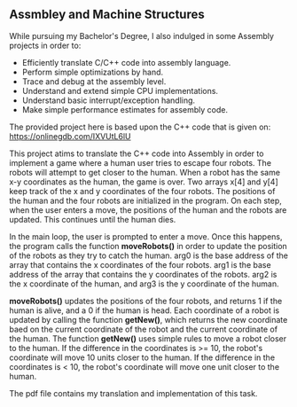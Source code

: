 ## Assmbley and Machine Structures

While pursuing my Bachelor's Degree, I also indulged in some Assembly projects in order to:

- Efficiently translate C/C++ code into assembly language.
- Perform simple optimizations by hand.
- Trace and debug at the assembly level.
- Understand and extend simple CPU implementations.
- Understand basic interrupt/exception handling.
- Make simple performance estimates for assembly code.

The provided project here is based upon the C++ code that is given on: https://onlinegdb.com/IXVUtL6lU

This project atims to translate the C++ code into Assembly in order to implement a game where a human user tries to escape four robots. The robots will attempt to get closer to the human. When a robot has the same x-y coordinates as the human, the game is over. Two arrays x[4] and y[4] keep track of the x and y coordinates of the four robots. The positions of the human and the four robots are initialized in the program. On each step, when the user enters a move, the positions of the human and the robots are updated. This continues until the human dies.

In the main loop, the user is prompted to enter a move. Once this happens, the program calls the function **moveRobots()** in order to update the position of the robots as they try to catch the human. arg0 is the base address of the array that contains the x coordinates of the four robots. arg1 is the base address of the array that contains the y coordinates of the robots. arg2 is the x coordinate of the human, and arg3 is the y coordinate of the human.

**moveRobots()** updates the positions of the four robots, and returns 1 if the human is alive, and a 0 if the human is head. Each coordinate of a robot is updated by calling the function **getNew()**, which returns the new coordinate baed on the current coordinate of the robot and the current coordinate of the human. The function **getNew()** uses simple rules to move a robot closer to the human. If the difference in the coordinates is >= 10, the robot's coordinate will move 10 units closer to the human. If the difference in the coordinates is < 10, the robot's coordinate will move one unit closer to the human.

The pdf file contains my translation and implementation of this task.
